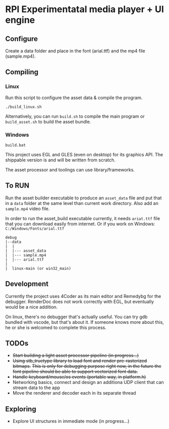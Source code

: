 # RPI Experimentatal media player + UI engine

## Configure

Create a data folder and place in the font (arial.ttf) and the mp4 file (sample.mp4).

## Compiling

### Linux

Run this script to configure the asset data & compile the program.

```
./build_linux.sh
```

Alternatively, you can run `build.sh` to compile the main program or `build_asset.sh` to build the asset bundle.

### Windows

```
build.bat
```

This project uses EGL and GLES (even on desktop) for its graphics API.
The shippable version is and will be written from scratch.

The asset processor and toolings can use library/frameworks.

## To RUN

Run the asset builder executable to produce an `asset_data` file and put that in a `data` folder at the same level than current work directory.
Also add an `sample.mp4` video file.

In order to run the asset_build executable currently, it needs `ariat.ttf` file that you can download easily from internet.
Or if you work on Windows: `C:/Windows/Fonts/arial.ttf`

```
debug
|--data
|  |
|  |--- asset_data
|  |--- sample.mp4
|  |--- arial.ttf
|
|  linux-main (or win32_main)
```

## Development

Currently the project uses 4Coder as its main editor and Remedybg for the debugger.
RenderDoc does not work correctly with EGL, but eventually would be a nice addition.

On linux, there's no debugger that's actually useful. You can try gdb bundled with vscode, but that's about it.
If someone knows more about this, he or she is welcomed to complete this process.

## TODOs

- ~~Start building a light asset processor pipeline (in progress...)~~
- ~~Using stb_truetype library to load font and render pre-rasterized bitmaps.~~
  ~~This is only for debugging purpose right now, in the future the font pipeline should be able to support vectorized font data.~~
- ~~Handle keyboard/mouse/os events (portable way, in platform.h)~~
- Networking basics, connect and design an additiona UDP client that can stream data to the app
- Move the renderer and decoder each in its separate thread

## Exploring

- Explore UI structures in immediate mode (in progress...)
